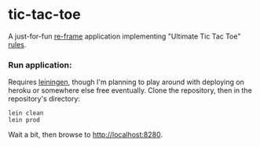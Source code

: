# tic-tac-toe

A just-for-fun [re-frame](https://github.com/day8/re-frame) application implementing "Ultimate Tic Tac Toe" [rules](https://en.wikipedia.org/wiki/Ultimate_tic-tac-toe).

### Run application:

Requires [leiningen](https://leiningen.org/), though I'm planning to play around with deploying on heroku or somewhere else free eventually. Clone the repository, then in the repository's directory:

```
lein clean
lein prod
```

Wait a bit, then browse to [http://localhost:8280](http://localhost:8280).
